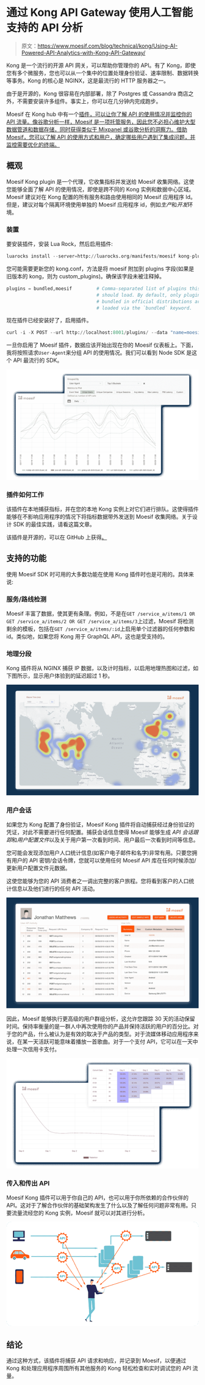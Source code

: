 # 通过 Kong API Gateway 使用人工智能支持的 API 分析

> 原文：<https://www.moesif.com/blog/technical/kong/Using-AI-Powered-API-Analytics-with-Kong-API-Gateway/>

Kong 是一个流行的开源 API 网关，可以帮助你管理你的 API。有了 Kong，即使您有多个微服务，您也可以从一个集中的位置处理身份验证、速率限制、数据转换等事务。Kong 的核心是 NGINX，这是最流行的 HTTP 服务器之一。

由于是开源的，Kong 很容易在内部部署，除了 Postgres 或 Cassandra 商店之外，不需要安装许多组件。事实上，你可以在几分钟内完成跑步。

Moesif 在 Kong hub 中有一个[插件，可以让你了解 API 的使用情况并监控你的 API 流量。像谷歌分析一样，Moesif 是一项托管服务，因此您不必担心维护大型数据管道和数据存储，同时获得类似于 Mixpanel 或谷歌分析的洞察力。借助 Moesif，您可以了解 API 的使用方式和用户，确定哪些用户遇到了集成问题，并监控需要优化的终端。](https://docs.konghq.com/hub/moesif/kong-plugin-moesif/)

## 概观

Moesif Kong plugin 是一个代理，它收集指标并发送给 Moesif 收集网络。这使您能够全面了解 API 的使用情况，即使是跨不同的 Kong 实例和数据中心区域。Moesif 建议对在 Kong 配置的所有服务和路由使用相同的 Moesif 应用程序 Id。但是，建议对每个隔离环境使用单独的 Moesif 应用程序 id，例如*生产*和*开发*环境。

### 装置

要安装插件，安装 Lua Rock，然后启用插件:

```py
luarocks install --server=http://luarocks.org/manifests/moesif kong-plugin-moesif 
```

您可能需要更新您的 kong.conf，方法是将 moesif 附加到 plugins 字段(如果是旧版本的 kong，则为 custom_plugins)。确保该字段未被注释掉。

```py
plugins = bundled,moesif         # Comma-separated list of plugins this node
                                 # should load. By default, only plugins
                                 # bundled in official distributions are
                                 # loaded via the `bundled` keyword. 
```

现在插件已经安装好了，启用插件。

```py
curl -i -X POST --url http://localhost:8001/plugins/ --data "name=moesif" --data "config.application_id=Your Moesif Application Id"; 
```

一旦你启用了 Moesif 插件，数据应该开始出现在你的 Moesif 仪表板上。下面，我将按照请求`User-Agent`来分组 API 的使用情况。我们可以看到 Node SDK 是这个 API 最流行的 SDK。

![Kong Analytics with User Agent](img/1b59a761038c033655fca23fccd608cb.png)

### 插件如何工作

该插件在本地捕获指标，并在您的本地 Kong 实例上对它们进行排队。这使得插件能够在不影响应用程序的情况下将指标数据带外发送到 Moesif 收集网络。关于设计 SDK 的最佳实践，请看这篇文章。

该插件是开源的，可以在 GitHub 上获得[。](https://github.com/Moesif/kong-plugin-moesif)

## 支持的功能

使用 Moesif SDK 时可用的大多数功能在使用 Kong 插件时也是可用的。具体来说:

### 服务/路线检测

Moesif 丰富了数据，使其更有条理。例如，不是在`GET /service_a/items/1 OR GET /service_a/items/2 OR GET /service_a/items/3`上过滤，Moesif 将检测剩余的模板，包括在`GET /service_a/items/:id`上启用单个过滤器的任何参数和 id。类似地，如果您将 Kong 用于 GraphQL API，这也是受支持的。

### 地理分段

Kong 插件将从 NGINX 捕获 IP 数据，以及计时指标，以启用地理热图和过滤，如下图所示，显示用户体验到的延迟超过 1 秒。

![Kong Analytics with Latency Metrics](img/09c9dc8d1439e9f9e59237ab3569db9a.png)

### 用户会话

如果您为 Kong 配置了身份验证，Moesif Kong 插件将自动捕获经过身份验证的凭证，对此不需要进行任何配置。捕获会话信息使得 Moesif 能够生成 *API 会话跟踪*和*用户配置文件*以及关于用户第一次看到时间、用户最后一次看到时间等信息。

您可能会发现添加用户人口统计信息(如客户电子邮件和名字)非常有用。只要您拥有用户的 API 密钥/会话令牌，您就可以使用任何 Moesif API 库在任何时候添加/更新用户配置文件元数据。

这使您能够为您的 API 消费者之一调出完整的客户旅程。您将看到客户的人口统计信息以及他们进行的任何 API 活动。

![User dashboard](img/c145f43ec6192e420990fcffad4cae9a.png)

因此，Moesif 能够执行更高级的用户群组分析，这允许您跟踪 30 天的活动保留时间。保持率衡量的是一群人中再次使用你的产品并保持活跃的用户的百分比。对于您的产品，什么被认为是有效的取决于产品的类型。对于流媒体移动应用程序来说，在某一天活跃可能意味着播放一首歌曲。对于一个支付 API，它可以在一天中处理一次信用卡支付。

![User Cohort Retention Analysis](img/dd9a656274d3461c78ec70a18cbf994c.png)

### 传入和传出 API

Moesif Kong 插件可以用于你自己的 API，也可以用于你所依赖的合作伙伴的 API。这对于了解合作伙伴的基础架构发生了什么以及了解任何问题非常有用。只要流量流经您的 Kong 实例，Moesif 就可以对其进行分析。

![Holistic picture of your APIs](img/7f0a7c2f06b22a4065b91df7bcdc52c9.png)

## 结论

通过这种方式，该插件将捕获 API 请求和响应，并记录到 Moesif，以便通过 Kong 和处理应用程序周围所有其他服务的 Kong 轻松检查和实时调试您的 API 流量。
